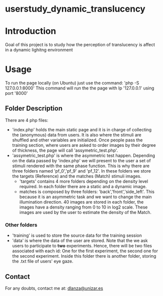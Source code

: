 # userstudy_dynamic_translucency

# Introduction
Goal of this project is to study how the perception of translucency is affect in a dynamic lighitng environment


# Usage
To run the page locally (on Ubuntu) just use the command:
	'php -S 127.0.0.1:8000'
This command will run the the page with Ip '127.0.0.1' using port '8000'


## Folder Description
There are 4 php files:
* 'index.php' holds the main static page and it is in charge of collecting the (anonymous) data from users. It is also where the stimuli are shuffled and other variables are initialized. Once people pass the training section, where users are asked to order images by their degree of thickness, the page will call 'assymetric_test.php'. 
* 'assymetric_test.php' is where the asymmetric test happen. Depending on the data passed by 'index.php' we will present to the user a set of stimuli rendered with the same phase function. This is why there are three folders named 'pf_0','pf_9' and 'pf_12'. In these folders we store the targets (Reference) and the matches (Match) stimuli images.
	* 'targets' contains 4 more folders depending on the density level required. In each folder there are a static and a dynamic image. 
	* matches is composed by three folders: 'back','front','side_left'. This because it is an asymmetric task and we want to change the main illumination direction. 40 images are stored in each folder, the images have a density ranging from 0 to 10 in log2 scale. These images are used by the user to estimate the density of the Match. 

### Other folders
* 'training' is used to store the source data for the training session
* 'data' is where the data of the user are stored. Note that the we ask users to participate to **two** experiments. Hence, there will be two files associated with each id: One for the first experiment, the second one for the second experiment. Inside this folder there is another folder, storing the .txt file of users' eye gaze.


## Contact
For any doubts, contact me at: dlanza@unizar.es
